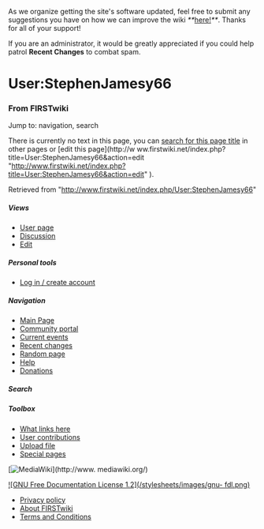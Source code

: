As we organize getting the site's software updated, feel free to submit any
suggestions you have on how we can improve the wiki
_**_[here!](/index.php/User:Hallry/Suggestions "User:Hallry/Suggestions"
)_**_. Thanks for all of your support!

If you are an administrator, it would be greatly appreciated if you could help
patrol **Recent Changes** to combat spam.

# User:StephenJamesy66

### From FIRSTwiki

Jump to: navigation, search

There is currently no text in this page, you can [search for this page
title](/index.php/Special:Search/StephenJamesy66
"Special:Search/StephenJamesy66" ) in other pages or [edit this page](http://w
ww.firstwiki.net/index.php?title=User:StephenJamesy66&action=edit
"http://www.firstwiki.net/index.php?title=User:StephenJamesy66&action=edit" ).

Retrieved from "<http://www.firstwiki.net/index.php/User:StephenJamesy66>"

##### Views

  * [User page](/index.php?title=User:StephenJamesy66&action=edit)
  * [Discussion](/index.php?title=User_talk:StephenJamesy66&action=edit)
  * [Edit](/index.php?title=User:StephenJamesy66&action=edit)

##### Personal tools

  * [Log in / create account](/index.php?title=Special:Userlogin&returnto=User:StephenJamesy66)

[](/index.php/Main_Page "Main Page" )

##### Navigation

  * [Main Page](/index.php/Main_Page)
  * [Community portal](/index.php/FIRSTwiki:Community_portal)
  * [Current events](/index.php/Current_events)
  * [Recent changes](/index.php/Special:Recentchanges)
  * [Random page](/index.php/Special:Random)
  * [Help](/index.php/FIRSTwiki:Help)
  * [Donations](/index.php/FIRSTwiki:Site_support)

##### Search



##### Toolbox

  * [What links here](/index.php/Special:Whatlinkshere/User:StephenJamesy66)
  * [User contributions](/index.php/Special:Contributions/StephenJamesy66)
  * [Upload file](/index.php/Special:Upload)
  * [Special pages](/index.php/Special:Specialpages)

[![MediaWiki](/skins/common/images/poweredby_mediawiki_88x31.png)](http://www.
mediawiki.org/)

[![GNU Free Documentation License 1.2](/stylesheets/images/gnu-
fdl.png)](http://www.gnu.org/copyleft/fdl.html)

  * [Privacy policy](/index.php/FIRSTwiki:Privacy_policy "FIRSTwiki:Privacy policy" )
  * [About FIRSTwiki](/index.php/FIRSTwiki:About "FIRSTwiki:About" )
  * [Terms and Conditions](/index.php/FIRSTwiki:Terms_and_conditions "FIRSTwiki:Terms and conditions" )


